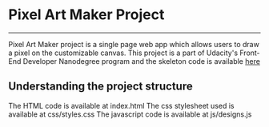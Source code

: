 # Pixel Art Maker Project
----------------------------------------------------

Pixel Art Maker project is a single page web app which allows users to draw a pixel on the customizable canvas. This project is a part of Udacity's Front-End Developer Nanodegree program and the skeleton code is available [here](https://github.com/udacity/project-pixel-art-maker-starter)

## Understanding the project structure

The HTML code is available at index.html
The css stylesheet used is available at css/styles.css
The javascript code is available at js/designs.js
